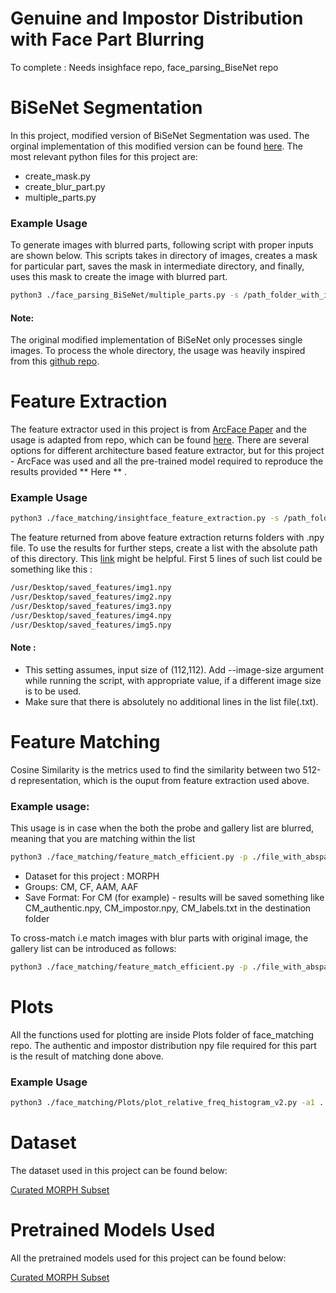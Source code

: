 # Genuine and Impostor Distribution with Face Part Blurring
To complete : Needs insighface repo, face_parsing_BiseNet repo

# BiSeNet Segmentation

In this project, modified version of BiSeNet Segmentation was used. The orginal implementation of this modified version can be found [here](https://github.com/zllrunning/face-parsing.PyTorch). The most relevant python files for this project are:
- create_mask.py
- create_blur_part.py
- multiple_parts.py

### Example Usage

To generate images with blurred parts, following script with proper inputs are shown below. This scripts takes in directory of images, creates a mask for particular part, saves the mask in intermediate directory, and finally, uses this mask to create the image with blurred part. 

~~~bash
python3 ./face_parsing_BiSeNet/multiple_parts.py -s /path_folder_with_images/ -m /intermediate_folder_to_save_mask/ -d /destination_to_save_images
~~~

#### Note:

The original modified implementation of BiSeNet only processes single images. To process the whole directory, the usage was heavily inspired from this [github repo](https://github.com/vitoralbiero/face-parsing.PyTorch).

# Feature Extraction

The feature extractor used in this project is from [ArcFace Paper](https://arxiv.org/abs/1801.07698) and the usage is adapted from repo, which can be found [here](https://github.com/vitoralbiero/face_matching). There are several options for different architecture based feature extractor, but for this project - ArcFace was used and all the pre-trained model required to reproduce the results provided ** Here ** .

### Example Usage

~~~bash
python3 ./face_matching/insightface_feature_extraction.py -s /path_folder_with_images/ -d /destination_to_save_extractions
~~~

The feature returned from above feature extraction returns folders with .npy file. To use the results for further steps, create a list with the absolute path of this directory. This [link](https://unix.stackexchange.com/questions/268474/how-to-list-all-files-in-a-directory-with-absolute-paths) might be helpful. First 5 lines of such list could be something like this :

~~~bash
/usr/Desktop/saved_features/img1.npy
/usr/Desktop/saved_features/img2.npy
/usr/Desktop/saved_features/img3.npy
/usr/Desktop/saved_features/img4.npy
/usr/Desktop/saved_features/img5.npy
~~~

#### Note : 

- This setting assumes, input size of (112,112). Add --image-size argument while running the script, with appropriate value, if a different image size is to be used. 
- Make sure that there is absolutely no additional lines in the list file(.txt).

# Feature Matching

Cosine Similarity is the metrics used to find the similarity between two 512-d representation, which is the ouput from feature extraction used above.

### Example usage:

This usage is in case when the both the probe and gallery list are blurred, meaning that you are matching within the list

~~~bash
python3 ./face_matching/feature_match_efficient.py -p ./file_with_abspath_features.txt -o /destination_to_save_match_results -d dataset_name -gr CM
~~~

- Dataset for this project : MORPH
- Groups: CM, CF, AAM, AAF
- Save Format: For CM (for example) - results will be saved something like CM_authentic.npy, CM_impostor.npy, CM_labels.txt in the destination folder

To cross-match i.e match images with blur parts with original image,  the gallery list can be introduced as follows:

~~~bash
python3 ./face_matching/feature_match_efficient.py -p ./file_with_abspath_probe.txt -g ./file_with_abspath_gallery.txt -o /destination_to_save_match_results -d dataset_name -gr CM
~~~

# Plots

All the functions used for plotting are inside Plots folder of face_matching repo. The authentic and impostor distribution npy file required for this part is the result of matching done above.

### Example Usage

~~~bash
python3 ./face_matching/Plots/plot_relative_freq_histogram_v2.py -a1 ../authentic_dist1.npy -i1 ../impostor_dist1.npy -l1 Label1 -a2 ../authentic_dist2.npy -i2 ../impostor_dist2.npy -l2 Label2 -t 'Tittle' -d ../plot_save_folder -n output
~~~

# Dataset

The dataset used in this project can be found below:

[Curated MORPH Subset](https://drive.google.com/drive/folders/1BxMBhLNl82rzaw-xX3-SCCw9ivsHB9hr?usp=sharing)

# Pretrained Models Used

All the pretrained models used for this project can be found below:

[Curated MORPH Subset](https://drive.google.com/drive/folders/1BxMBhLNl82rzaw-xX3-SCCw9ivsHB9hr?usp=sharing)


